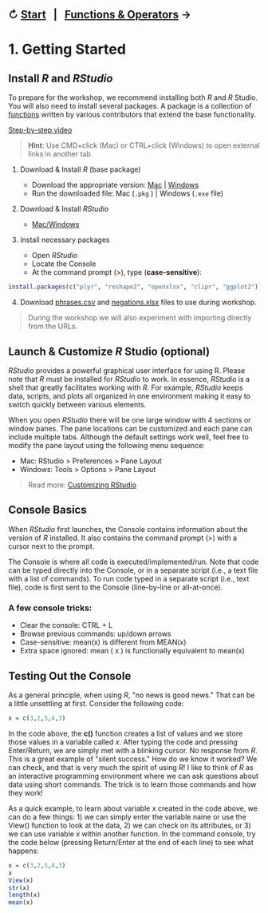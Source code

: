 ↻ [Start](../README.md)&nbsp;&nbsp;&nbsp;|&nbsp;&nbsp;&nbsp;[Functions & Operators](02-functions-operators.md) →
---

# 1. Getting Started

## Install *R* and *RStudio*

To prepare for the workshop, we recommend installing both *R* and *R* Studio. You will also need to install several packages. A package is a collection of [functions](#functions) written by various contributors that extend the base functionality.

[Step-by-step video](https://youtu.be/8O9d37J10YU)

> **Hint**: Use CMD+click (Mac) or CTRL+click (Windows) to open external links in another tab

1. Download & Install *R* (base package)
    - Download the appropriate version: [Mac](https://cran.r-project.org/bin/macosx/) | [Windows](https://cran.r-project.org/bin/windows/base/)
    - Run the downloaded file: Mac (`.pkg` ) | Windows (`.exe` file)

2. Download & Install *RStudio*
    - [Mac/Windows](https://rstudio.com/products/rstudio/download/#download)

3. Install necessary packages
    - Open *RStudio*
    - Locate the Console
    - At the command prompt (>), type (**case-sensitive**):

```r
install.packages(c("plyr", "reshape2", "openxlsx", "clipr", "ggplot2"))
```

4. Download <a href="https://raw.githubusercontent.com/cdl-geneseo/r/main/data_files/phrases.csv">phrases.csv</a> and <a href="https://github.com/cdl-geneseo/r/raw/main/data_files/negations.xlsx">negations.xlsx</a> files to use during workshop.

> During the workshop we will also experiment with importing directly from the URLs.

## Launch & Customize *R* Studio (optional)

*RStudio* provides a powerful graphical user interface for using R. Please note that *R* must be installed for *RStudio* to work. In essence, *RStudio* is a shell that greatly facilitates working with *R*. For example, *RStudio* keeps data, scripts, and plots all organized in one environment making it easy to switch quickly between various elements.

When you open *RStudio* there will be one large window with 4 sections or window panes. The pane locations can be customized and each pane can include multiple tabs. Although the default settings work well, feel free to modify the pane layout using the following menu sequence:

 - Mac: RStudio > Preferences > Pane Layout
 - Windows: Tools > Options > Pane Layout

> Read more: [Customizing RStudio](https://support.rstudio.com/hc/en-us/articles/200549016-Customizing-RStudio)

## Console Basics

When *RStudio* first launches, the Console contains information about the version of *R* installed. It also contains the command prompt (>) with a cursor next to the prompt.

The Console is where all code is executed/implemented/run. Note that code can be typed directly into the Console, or in a separate script (i.e., a text file with a list of commands). To run code typed in a separate script (i.e., text file), code is first sent to the Console (line-by-line or all-at-once).

### A few console tricks:

 - Clear the console: CTRL + L
 - Browse previous commands: up/down arrows
 - Case-sensitive: mean(x) is different from MEAN(x)
 - Extra space ignored: mean ( x ) is functionally equivalent to mean(x)

## Testing Out the Console

As a general principle, when using *R*, "no news is good news." That can be a little unsettling at first. Consider the following code:

```r
x = c(3,2,5,4,3)
```

In the code above, the **c()** function creates a list of values and we store those values in a variable called *x*. After typing the code and pressing Enter/Return, we are simply met with a blinking cursor. No response from *R*. This is a great example of "silent success." How do we know it worked? We can check, and that is very much the spirit of using *R*! I like to think of *R* as an interactive programming environment where we can ask questions about data using short commands. The trick is to learn those commands and how they work!

As a quick example, to learn about variable *x* created in the code above, we can do a few things: 1) we can simply enter the variable name or use the View() function to look at the data, 2) we can check on its attributes, or 3) we can use variable *x* within another function. In the command console, try the code below (pressing Return/Enter at the end of each line) to see what happens:

```r
x = c(3,2,5,4,3)
x
View(x)
str(x)
length(x)
mean(x)
```